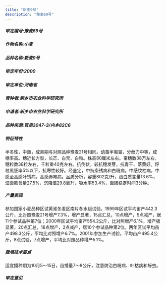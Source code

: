 ```yaml
---
title: "新麦9号"
description: "豫麦69号"
---
```

##### 审定编号:豫麦69号

##### 作物名称:小麦

##### 品种名称:新麦9号

##### 审定年份:2000

##### 审定单位:河南省

##### 育种者:新乡市农业科学研究所

##### 申请者:新乡市农业科学研究所

##### 品种来源:百泉3047-3/内乡82C6

##### 特征特性
半冬性，中熟，成熟期与对照品种豫麦21号相同。幼苗半匍匐，分蘖力中等，成穗率高。穗近长方型，长芒、白壳、白粒。株高80厘米左右。亩穗数38万左右，穗粒数38粒左右，千粒重40克左右。抗倒伏，较抗穗发芽。抗青干、落黄好。籽粒黑胚率5%以下，抗寒性较好。经鉴定，中抗条锈病和白粉病，中感纹枯病，中感至高感叶锈病，高感赤霉病。品质分析，容重802克/升，蛋白质含量13.6%，湿面筋含量27.5%，沉降值29.8毫升，吸水率53.4%，面团稳定时间3分钟。



##### 产量表现
参加国家小麦品种区试黄淮冬麦区南片冬水组试验。1999年区试平均亩产442.3公斤，比对照豫麦21号增产7.3%，增产显著，15点汇总，10点增产，5点减产，居11个参试品种第7位；2000年区试平均亩产554.2公斤，比对照增产6.1%，增产极显著，20点汇总，18点增产，2点减产，居10个参试品种第2位。两年区试平均亩产498.3公斤，平均比对照增产6.7%。2001年参加生产试验，平均亩产495.4公斤，8点试验，7点增产，平均比对照品种增产5.1%。



##### 栽培技术要点
适宜播种期为10月5～15日，亩播量7～8公斤，注意防治白粉病、叶枯病和蚜虫。



##### 审定意见

